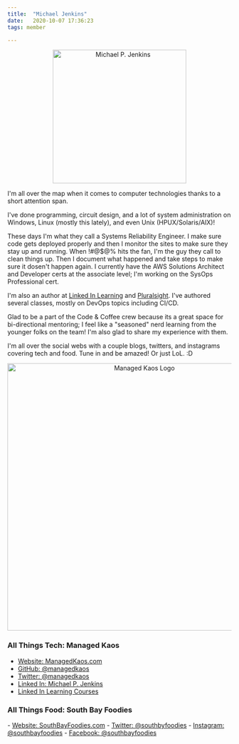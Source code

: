 ```yaml
---
title:  "Michael Jenkins"
date:   2020-10-07 17:36:23
tags: member

---
```


<center><img src="http://managedkaos.com/wp-content/uploads/2016/06/headshot.jpg" alt="Michael P. Jenkins" style="width: 300px;"/></center>

I'm all over the map when it comes to computer technologies thanks to a short attention span.

I've done programming, circuit design, and a lot of system administration on Windows, Linux (mostly this lately), and even Unix (HPUX/Solaris/AIX)!

These days I'm what they call a Systems Reliability Engineer.  I make sure code gets deployed properly and then I monitor the sites to make sure they stay up and running.  When !#@$@% hits the fan, I'm the guy they call to clean things up.  Then I document what happened and take steps to make sure it dosen't happen again.  I currently have the AWS Solutions Architect and Developer certs at the associate level; I'm working on the SysOps Professional cert.

I'm also an author at <a href="https://www.linkedin.com/learning/instructors/michael-jenkins">Linked In Learning</a> and <a href="https://app.pluralsight.com/profile/author/michael-jenkins">Pluralsight</a>.  I've authored several classes, mostly on DevOps topics including CI/CD.

Glad to be a part of the Code & Coffee crew because its a great space for bi-directional mentoring; I feel like a "seasoned" nerd learning from the younger folks on the team!  I'm also glad to share my experience with them.

I'm all over the social webs with a couple blogs, twitters, and instagrams covering tech and food.  Tune in and be amazed!  Or just LoL. :D

<center><a href="http://managedkaos.com"><img src="http://managedkaos.com/wp-content/uploads/2016/06/ManagedKaosL.png" alt="Managed Kaos Logo" style="width: 600px;"/></a></center>

<h3>All Things Tech: Managed Kaos</h3>

- <a href="http://managedkaos.com" target="_blank">Website: ManagedKaos.com</a>
- <a href="https://github.com/managedkaos" target="_blank">GitHub: @managedkaos</a>
- <a href="https://twitter.com/ManagedKaos" target="_blank">Twitter: @managedkaos</a>
- <a href="https://www.linkedin.com/in/michaelpjenkins" target="_blank">Linked In: Michael P. Jenkins</a>
- <a href="https://www.linkedin.com/learning/instructors/michael-jenkins" target="_blank">Linked In Learning Courses</a>

<h3>All Things Food: South Bay Foodies</h3>
- <a href="http://southbayfoodies.com.com">Website: SouthBayFoodies.com</a>
- <a href="https://twitter.com/southbayfoodies" target="_blank">Twitter: @southbyfoodies</a>
- <a href="https://instagram.com/southbayfoodies" target="_blank">Instagram: @southbayfoodies</a>
- <a href="https://www.facebook.com/southbayfoodies" target="_blank">Facebook: @southbayfoodies</a>
